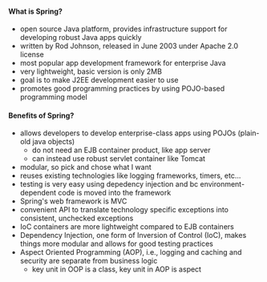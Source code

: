 #### What is Spring?
- open source Java platform, provides infrastructure support for developing robust Java apps quickly
- written by Rod Johnson, released in June 2003 under Apache 2.0 license
- most popular app development framework for enterprise Java 
- very lightweight, basic version is only 2MB
- goal is to make J2EE development easier to use
- promotes good programming practices by using POJO-based programming model

#### Benefits of Spring?
- allows developers to develop enterprise-class apps using POJOs (plain-old java objects)
  - do not need an EJB container product, like app server
  - can instead use robust servlet container like Tomcat
- modular, so pick and chose what I want
- reuses existing technologies like logging frameworks, timers, etc...
- testing is very easy using depedency injection and bc environment-dependent code is moved into the framework
- Spring's web framework is MVC
- convenient API to translate technology specific exceptions into consistent, unchecked exceptions
- IoC containers are more lightweight compared to EJB containers
- Dependency Injection, one form of Inversion of Control (IoC), makes things more modular and allows for good testing practices
- Aspect Oriented Programming (AOP), i.e., logging and caching and security are separate from business logic
  - key unit in OOP is a class, key unit in AOP is aspect
  
